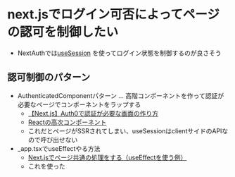 # next.jsでログイン可否によってページの認可を制御したい

- NextAuthでは[useSession](https://next-auth.js.org/getting-started/client#usesession) を使ってログイン状態を制御するのが良さそう

## 認可制御のパターン
- AuthenticatedComponentパターン ... 高階コンポーネントを作って認証が必要なページでコンポーネントをラップする
  - [【Next.js】Auth0で認証が必要な画面の作り方](https://zenn.dev/syu/articles/24f64a5a417df6)
  - [Reactの高次コンポーネント](https://zephyrnet.com/ja/higher-order-components-in-react/)
  - これだとページがSSRされてしまい、useSessionはclientサイドのAPIなので呼び出せない
- _app.tsxでuseEffectやる方法
  - [Next.jsでページ共通の処理をする（useEffectを使う例）](https://zenn.dev/catnose99/articles/2169dae14b58b6)
  - これを使った
